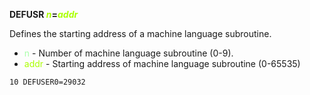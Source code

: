 **DEFUSR <span style="color:#AAFF00;">*n*</span>=<span style="color:#AAFF00;">*addr*</span>**

Defines the starting address of a machine language subroutine.

- <span style="color:#AAFFAA;">n</span> - Number of machine language subroutine (0-9).
- <span style="color:#AAFF00;">addr</span>  - Starting address of machine language subroutine (0-65535)

```ecb2
10 DEFUSER0=29032
```
